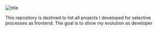 ![title](https://user-images.githubusercontent.com/46378210/75095204-53928c80-5571-11ea-9638-61e5a0d25f8c.png)

This repository is destined to list all projects I developed for selective processes as frontend. The goal is to show my evolution as developer
